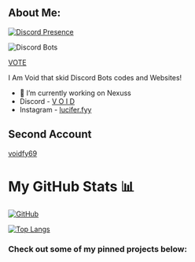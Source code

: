 ## About Me:

[![Discord Presence](https://lanyard.cnrad.dev/api/1207080455225213061)](https://discord.com/users/1207080455225213061)

![Discord Bots](https://top.gg/api/widget/1096394407823028276.svg)

[VOTE](https://top.gg/bot/1096394407823028276)

I Am Void that skid Discord Bots codes and Websites!
- 🔭 I’m currently working on Nexuss
- Discord - [V O I D](https://discord.com/users/932031167778127963)
- Instagram - [lucifer.fyy](https://instagram.com/lucifer.fyy)

## Second Account
[voidfy69](https://github.com/voidfy69)


# My GitHub Stats 📊

[![GitHub](https://github-readme-stats.vercel.app/api?username=re3per-gg&theme=tokyonight)](https://github.com/re3per-gg)

[![Top Langs](https://github-readme-stats.vercel.app/api/top-langs/?username=re3per-gg&theme=tokyonight&layout=compact)](https://github.com/re3per-gg)





### Check out some of my pinned projects below:

